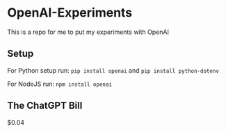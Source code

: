 # OpenAI-Experiments
This is a repo for me to put my experiments with OpenAI
## Setup
For Python setup run:
 ```pip install openai```
 and 
 ```pip install python-dotenv```


For NodeJS run:
 ```npm install openai```

 ## The ChatGPT Bill
 $0.04
